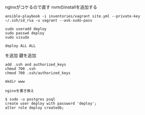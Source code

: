 nginxがコケるので直す
nvmのinstallを追加する
```
ansible-playbook -i inventories/vagrant site.yml --private-key ~/.ssh/id_rsa -u vagrant --ask-sudo-pass

sudo useradd deploy
sudo passwd deploy
sudo visudo 
```

```
deploy ALL ALL
```
を追加
鍵を追加
```
add .ssh and authorized_keys
chmod 700 .ssh
chmod 700 .ssh/authorized_keys
```
```
mkdir www
```
```
nginxを書き換え
```
```
$ sudo -u postgres psql
create user deploy with password 'deploy';
alter role deploy createdb;
```
